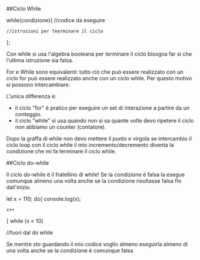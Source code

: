##Ciclo While

while(condizione){
    //codice da eseguire

    //istruzioni per teerminare il ciclo
};

Con while si usa l'algebra booleana per terminare il ciclo bisogna far si che l'ultima istruzione sia falsa.

For e While sono equivalenti: tutto ciò che può essere realizzato con un ciclo for può essere realizzato anche con un ciclo while. Per questo motivo si possono intercambiare.


L'unica differenza è: 
- il ciclo "for" è pratico per eseguire un set di interazione a partire da un conteggio.
- il ciclo "while" si usa quando non si sa quante volte devo ripetere il ciclo non abbiamo un counter (contatore).



Dopo la graffa di while non devo mettere il punto e virgola se intercambio il ciclo loop con il ciclo while il mio incremento/decremento diventa la condizione che mi fa terminare il ciclo while. 


##Ciclo do-while

Il ciclo do-while è il fratellino di while!
Se la condizione è falsa la esegue comunque almeno una volta anche se la condizione risultasse falsa fin dall'inizio.


let x = 110;
do{
    console.log(x);

    x++
} while (x < 10)

//fuori dal do while 


Se mentre sto guardando il mio codice voglio almeno eseguirla almeno di una volta anche se la condizione è comunque falsa 
